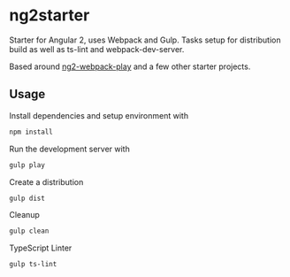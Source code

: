 # ng2starter

Starter for Angular 2, uses Webpack and Gulp. Tasks setup for distribution build as well as ts-lint and webpack-dev-server.

Based around [ng2-webpack-play](https://github.com/pkozlowski-opensource/ng2-webpack-play) and a few other starter projects.

## Usage
Install dependencies and setup environment with
```bash
npm install
```

Run the development server with
```bash
gulp play
```

Create a distribution
```bash
gulp dist
```

Cleanup
```bash
gulp clean
```

TypeScript Linter
```bash
gulp ts-lint
```
